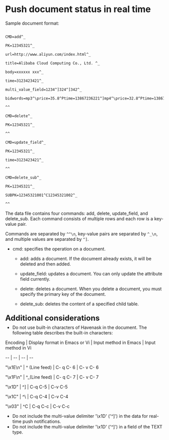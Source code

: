 # Push document status in real time

Sample document format:

```

CMD=add^_

PK=12345321^_

url=http://www.aliyun.com/index.html^_

title=Alibaba Cloud Computing Co., Ltd. ^_

body=xxxxxx xxx^_

time=3123423421^_

multi_value_field=1234^]324^]342^_

bidwords=mp3^\price=35.8^Ptime=13867236221^]mp4^\price=32.8^Ptime=13867236221^_

^^

CMD=delete^_

PK=12345321^_

^^

CMD=update_field^_

PK=12345321^_

time=3123423421^_

^^

CMD=delete_sub^_

PK=12345321^_

SUBPK=12345321001^C12345321002^_

^^

```

The data file contains four commands: add, delete, update_field, and delete_sub. Each command consists of multiple rows and each row is a key-value pair.

Commands are separated by `^^\n`, key-value pairs are separated by `^_\n`, and multiple values are separated by `^]`.



- cmd: specifies the operation on a document.

   - add: adds a document. If the document already exists, it will be deleted and then added.

   - update_field: updates a document. You can only update the attribute field currently.

   - delete: deletes a document. When you delete a document, you must specify the primary key of the document.

   - delete_sub: deletes the content of a specified child table.



<div class="lake-content" typography="classic"><h2 id="zabBj" style="font-size: 24px; line-height: 32px; margin: 21px 0 5px 0"><span class="ne-text">Additional considerations</span></h2><ul class="ne-ul" style="margin: 0; padding-left: 23px"><li id="u35b62be1"><span class="ne-text">Do not use built-in characters of Havenask in the document. The following table describes the built-in characters:</span></li></ul>



Encoding | Display format in Emacs or Vi | Input method in Emacs | Input method in Vi

-- | -- | -- | --

"\x1E\n" | ^ (Line feed) | C- q C- 6 | C- v C- 6

"\x1F\n" | ^_(Line feed) | C- q C- 7 | C- v C- 7

"\x1D" | ^] | C-q C-5 | C-v C-5

"\x1C" | ^\ | C-q C-4 | C-v C-4

"\x03" | ^C | C-q C-c | C-v C-c



<ul class="ne-ul" style="margin: 0; padding-left: 23px"><li id="uef07caea"><span class="ne-text">Do not include the multi-value delimiter '\x1D' ('^]') in the data for real-time push notifications.</span> </li><li id="ud5995a71"><span class="ne-text">Do not include the multi-value delimiter '\x1D' ('^]') in a field of the TEXT type.</span> </li></ul></div>

